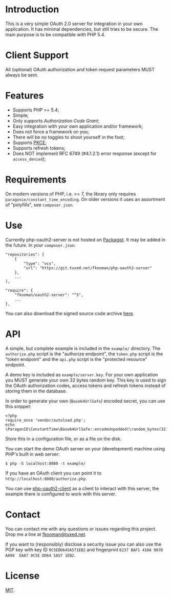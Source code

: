 # Introduction

This is a very simple OAuth 2.0 server for integration in your own application. 
It has minimal dependencies, but still tries to be secure. The main purpose is 
to be compatible with PHP 5.4.

# Client Support

All (optional) OAuth authorization and token request parameters MUST always be
sent.

# Features

- Supports PHP >= 5.4;
- Simple;
- Only supports _Authorization Code Grant_;
- Easy integration with your own application and/or framework;
- Does not force a framework on you;
- There will be no toggles to shoot yourself in the foot;
- Supports [PKCE](https://tools.ietf.org/html/rfc7636);
- Supports refresh tokens;
- Does NOT implement RFC 6749 (#4.1.2.1) error response (except for 
  `access_denied`);

# Requirements

On modern versions of PHP, i.e. >= 7, the library only requires 
`paragonie/constant_time_encoding`. On older versions it uses an assortment of 
"polyfills", see `composer.json`.

# Use

Currently php-oauth2-server is not hosted on 
[Packagist](https://packagist.org/). It may be added in the future. In your 
`composer.json`:

    "repositories": [
        {
            "type": "vcs",
            "url": "https://git.tuxed.net/fkooman/php-oauth2-server"
        },
        ...
    ],

    "require": {
        "fkooman/oauth2-server": "^5",
        ...
    },

You can also download the signed source code archive 
[here](https://software.tuxed.net/php-oauth2-server/download.html).

# API

A simple, but complete example is included in the `example/` directory. The 
`authorize.php` script is the "authorize endpoint", the `token.php` script is
the "token endpoint" and the `api.php` script is the "protected resource" 
endpoint.

A demo key is included as `example/server.key`. For your own application you
MUST generate your own 32 bytes random key. This key is used to sign the
OAuth authorization codes, access tokens and refresh tokens instead of storing
them in the database.

In order to generate your own (`Base64UrlSafe`) encoded secret, you can use 
this snippet:

    <?php
    require_once 'vendor/autoload.php';
    echo \ParagonIE\ConstantTime\Base64UrlSafe::encodeUnpadded(\random_bytes(32)).PHP_EOL;

Store this in a configuration file, or as a file on the disk.

You can start the demo OAuth server on your (development) machine using PHP's 
built in web server:

    $ php -S localhost:8080 -t example/

If you have an OAuth client you can point it to 
`http://localhost:8080/authorize.php`.

You can use 
[php-oauth2-client](https://git.tuxed.net/fkooman/php-oauth2-client/) as a 
client to interact with this server, the example there is configured to work 
with this server.

# Contact

You can contact me with any questions or issues regarding this project. Drop
me a line at [fkooman@tuxed.net](mailto:fkooman@tuxed.net).

If you want to (responsibly) disclose a security issue you can also use the
PGP key with key ID `9C5EDD645A571EB2` and fingerprint
`6237 BAF1 418A 907D AA98  EAA7 9C5E DD64 5A57 1EB2`.

# License

[MIT](LICENSE).
